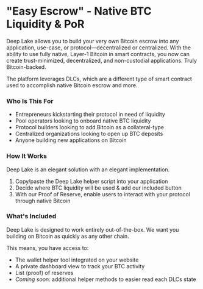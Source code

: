 # "Easy Escrow" - Native BTC Liquidity & PoR

Deep Lake allows you to build your very own Bitcoin escrow into any application, use-case, or protocol—decentralized or centralized. With the ability to use fully native, Layer-1 Bitcoin in smart contracts, you now can create trust-minimized, decentralized, and non-custodial applications. Truly Bitcoin-backed.

The platform leverages DLCs, which are a different type of smart contract used to accomplish native Bitcoin escrow and more.

### Who Is This For

* Entrepreneurs kickstarting their protocol in need of liquidity
* Pool operators looking to onboard native BTC liquidity
* Protocol builders looking to add Bitcoin as a collateral-type
* Centralized organizations looking to open up BTC deposits
* Anyone building new applications on Bitcoin

### How It Works

Deep Lake is an elegant solution with an elegant implementation.

1. Copy/paste the Deep Lake helper script into your application
2. Decide where BTC liquidity will be used & add our included button
3. With our Proof of Reserve, enable users to interact with your protocol through native Bitcoin

### What's Included

Deep Lake is designed to work entirely out-of-the-box. We want you building on Bitcoin as quickly as any other chain.&#x20;

This means, you have access to:

* The wallet helper tool integrated on your website
* A private dashboard view to track your BTC activity
* List (proof) of reserves
* _Coming soon:_ additional helper methods to easier read each DLCs state

